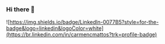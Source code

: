 ### Hi there 👋

<!--
<script src="https://platform.linkedin.com/badges/js/profile.js" async defer type="text/javascript"></script>

<div class="badge-base LI-profile-badge" data-locale="pt_BR" data-size="medium" data-theme="dark" data-type="VERTICAL" data-vanity="carmencmattos" data-version="v1"><a class="badge-base__link LI-simple-link" href="https://br.linkedin.com/in/carmencmattos?trk=profile-badge">Carmen Mattos</a></div>
              
-->

![https://img.shields.io/badge/LinkedIn-0077B5?style=for-the-badge&logo=linkedin&logoColor=white](https://br.linkedin.com/in/carmencmattos?trk=profile-badge)
